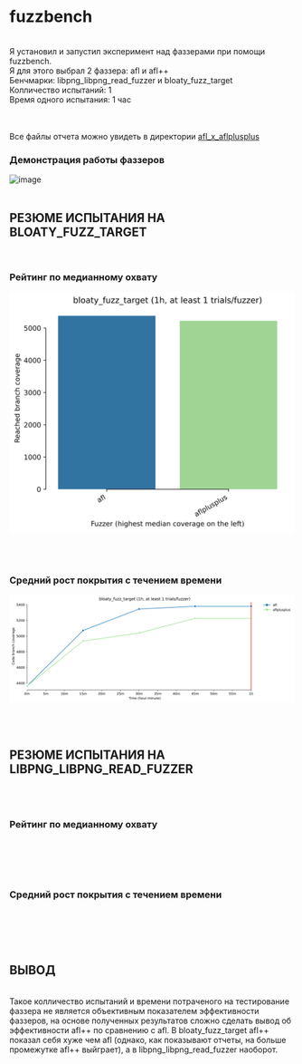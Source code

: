 # fuzzbench
<br>
Я установил и запустил эксперимент над фаззерами при помощи fuzzbench. <br>
Я для этого выбрал 2 фаззера: afl и afl++ <br>
Бенчмарки: libpng_libpng_read_fuzzer и bloaty_fuzz_target <br>
Колличество испытаний: 1 <br>
Время одного испытания: 1 час <br>
<br><br>

Все файлы отчета можно увидеть в директории [afl_x_aflplusplus](docs/fuzzbench/afl-x-aflplusplus)


### Демонстрация работы фаззеров 

![image](https://github.com/user-attachments/assets/e2d7301a-988f-45fb-b429-c63a2af0608c)
<br><br>

## РЕЗЮМЕ ИСПЫТАНИЯ НА BLOATY_FUZZ_TARGET 
<br>

### Рейтинг по медианному охвату <br>

![image](docs/fuzzbench/afl-x-aflplusplus/bloaty_fuzz_target_ranking.svg)

<br><br>
### Средний рост покрытия с течением времени <br>

![image](docs/fuzzbench/afl-x-aflplusplus/bloaty_fuzz_target_coverage_growth.svg)

<br><br>
## РЕЗЮМЕ ИСПЫТАНИЯ НА LIBPNG_LIBPNG_READ_FUZZER 
<br><br>

### Рейтинг по медианному охвату
<br>

<br><br>
### Средний рост покрытия с течением времени
<br>

<br><br>


## ВЫВОД
<br>
Такое колличество испытаний и времени потраченого на тестирование фаззера не является объективным показателем эффективности фаззеров,
на основе полученных результатов сложно сделать вывод об эффективности afl++ по сравнению с afl. В bloaty_fuzz_target afl++ показал себя хуже чем afl (однако, как показывают отчеты, на больше промежутке afl++ выйграет), а в libpng_libpng_read_fuzzer наоборот. 
